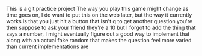 This is a git practice project 
The way you play this game might change as time goes on, I do want to put this on the web later, but the way it currently works is that you just hit a button that isn't q to get another question
you're then suppose to ask your friend they're a 10 but <insert your own number> I forgot to add the thing that says a number, I might eventually figure out a good way to implement that along 
with an actual fake random that makes the question feel more varied than current implementations are 

